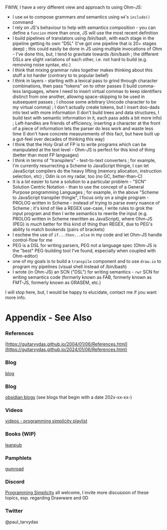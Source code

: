 FWIW, I have a *very* different view and approach to using Ohm-JS:
- I use `m4` to compose grammars *and* semantics using `m4`'s `include()` command
- I rely on JS's behaviour to help with semantics composition - you can define a `funcion` more than once, JS will use the most recent definition
- I build pipelines of translators using /bin/bash, with each stage in the pipeline getting its own "DSL" (I've got one pipeline that is 20+ stages deep) ; this could easily be done in JS using multiple invocations of Ohm - I've done this, but, I tend to gravitate towards /bin/bash ; the different DSLs are slight variations of each other, i.e. not hard to build (e.g. removing noise syntax, etc.)
- I think that mixing grammar rules together makes thinking about this stuff a lot harder (contrary to to popular belief)
- I think in layers - starting with a lexical pass to grind through character combinations, then pass "tokens" on to other passes (I build comma-less languages, where I need to insert virtual commas to keep identifiers distinct from one another, allowing space-skipping to be used in subsequent passes ; I choose some arbitrary Unicode character to be my virtual comma) ; I don't actually create tokens, but I insert doo-dads into text with more information (I don't build trees and data structures, I build text with semantic information in it, each pass adds a bit more info) ; Left-handles are friends of efficiency, inserting a character at the front of a piece of information lets the parser do less work and waste less time (I don't have concrete measurements of this fact, but have built up a gut-feel over decades of thinking this way)
- I think that the Holy Grail of FP is to write programs which can be manipulated at the text level - Ohm-JS is perfect for this kind of thing (better than most FP languages)
- I think in terms of "transpilers" - text-to-text converters ; for example, I'm currently resurrecting a Scheme to JavaScript thingie, I can let JavaScript compilers do the heavy lifting (memory allocation, instruction selection, etc) ; Odin is on my radar, too (no GC, better-than-C)
- It is a *lot* easier to tune a solution to a particular problem - "SCN" Solution Centric Notation - than to use the concept of a General Purpose programming Languages ; for example, in the above "Scheme to JavaScript transpiler thingie", I focus only on a single program - PROLOG written in Scheme - instead of trying to parse every nuance of Scheme ; it's kind of like a REGEX use-case, I write rules to grok the input program and then I write semantics to rewrite the input (e.g. PROLOG written in Scheme rewritten as JavaScript), where Ohm-JS (PEG) is *much* better for this kind of thing than REGEX, due to PEG's ability to match bookends (pairs of brackets)
- I eschew the use of `if...then...else` in my code and let Ohm-JS handle control-flow for me
- PEG is a DSL for writing parsers, PEG not a language spec (Ohm-JS is the "best" PEG-building tool I've found, especially when coupled with Ohm-editor)
- one of my goals is to build a `transpile` component and to use `draw.io` to program my pipelines (visual shell instead of /bin/bash)
- I wrote (in Ohm-JS) an SCN ("DSL") for writing semantics - `rwr` SCN for writing semantics code (formerly known as FAB, formerly known as FMT-JS, formerly known as GRASEM, etc.)

I will stop here, but, I would be happy to elucidate, contact me if you want more info.




# Appendix - See Also

### References

[https://guitarvydas.github.io/2004/01/06/References.html](https://guitarvydas.github.io/2024/01/06/References.html)

### Blog
[blog](https://guitarvydas.github.io/)

### Blog
[obsidian blogs](https://publish.obsidian.md/programmingsimplicity) (see blogs that begin with a date 202x-xx-xx-)
### Videos
[videos - programming simplicity playlist](https://www.youtube.com/@programmingsimplicity2980)
### Books (WIP)
[leanpub](https://leanpub.com/u/paul-tarvydas)
### Pamphlets
[gumroad](https://tarvydas.gumroad.com/l/dvtej?_gl=1*o7hy6z*_ga*MjA0NzUyMDY1Mi4xNzA3NDc3MDIx*_ga_6LJN6D94N6*MTcwNzQ3NzAyMC4xLjEuMTcwNzQ3NzI5Ni4wLjAuMA..)
### Discord
[Programming Simplicity](https://discord.gg/Jjx62ypR) all welcome, I invite more discussion of these topics, esp. regarding Drawware and 0D
### Twitter
@paul_tarvydas

<script src="https://utteranc.es/client.js" 
        repo="guitarvydas/guitarvydas.github.io" 
        issue-term="pathname" 
        theme="github-light" 
        crossorigin="anonymous" 
        async> 
</script> 
